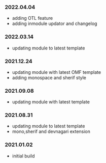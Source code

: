### 2022.04.04
- adding OTL feature
- adding inmodule updator and changelog 

### 2022.03.14
- updating module to latest template

### 2021.12.24
- updating module with latest OMF template
- adding monospace and sherif style
### 2021.09.08
- updating module with latest template

### 2021.08.31
- updating module to latest template
- mono,sherif and devnagari extension

### 2021.01.02
- initial build 